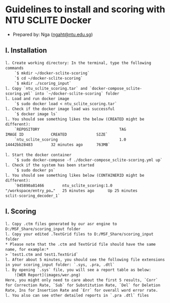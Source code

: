 # Guidelines to install and scoring with NTU SCLITE Docker


* Prepared by: Nga (ngaht@ntu.edu.sg)
## l. Installation
	l. Create working directory: In the terminal, type the following commands
		`$ mkdir ~/docker-sclite-scoring`
		`$ cd ~/docker-sclite-scoring`
		`$ mkdir ./scoring_input`
	l. Copy `ntu_sclite_scoring.tar` and `docker-compose_sclite-scoring.yml` into `~/docker-sclite-scoring` folder
	l. Load and run docker image
		`$ sudo docker load < ntu_sclite_scoring.tar`
	l. Check if the docker image load was successful
		`$ docker image ls`
	l. You should see something likes the below (CREATED might be different):
		`REPOSITORY                                   TAG                 IMAGE ID            CREATED             SIZE`
		`ntu_sclite_scoring                           1.0                 14442bb28483        32 minutes ago      763MB`

	l. Start the docker container
		`$ sudo docker-compose -f ./docker-compose_sclite-scoring.yml up`
	l. Check if the system has been started
		`$ sudo docker ps`
	l. You should see something likes below (CONTAINERID might be different):
		`945890a81466        ntu_sclite_scoring:1.0   "/workspace/entry_po…"   25 minutes ago      Up 25 minutes                           sclit-scoring_decoder_1`

## l. Scoring
	l. Copy .ctm files generated by our asr engine to D:/MSF_Share/scoring_input folder
	l. Copy your edited .TextGrid files to D:/MSF_Share/scoring_input folder
	* Please note that the .ctm and TextGrid file should have the same name, for example:* 
	> `test1.ctm and test1.TextGrid`
	l. After about 5 minutes, you should see the following file extensions in your scoring_input folder: `.sys, .pra, .dtl`
	l. By opening `.sys` file, you will see a report table as below:
		![WER Report](images/wer.png)
	Here, you might only need to care about the first 5 results, `Corr` for Correction Rate, `Sub` for Substitution Rate, `Del` for Deletion Rate, Ins for Insertion Rate and `Err` for overall word error rate.
	l. You also can see other detailed reports in `.pra .dtl` files

